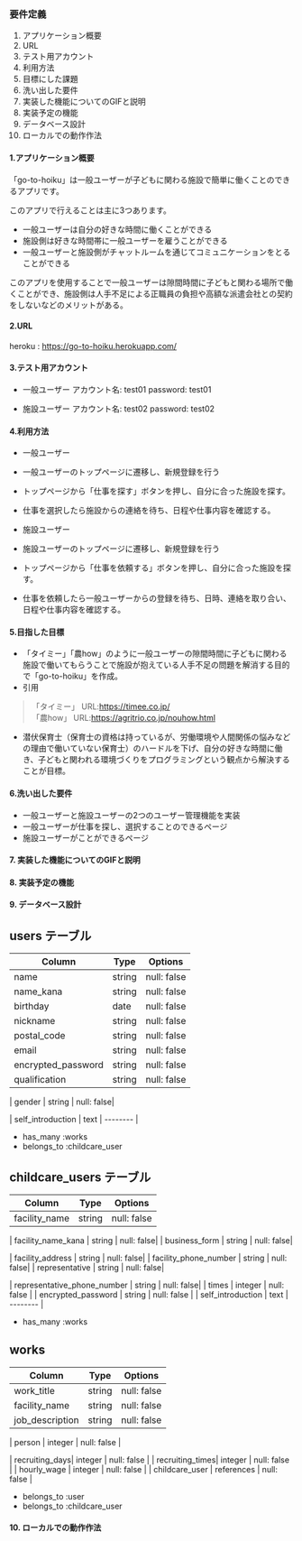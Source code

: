 ### 要件定義
  1. アプリケーション概要 
  2. URL
  3. テスト用アカウント
  4. 利用方法
  5. 目標にした課題
  6. 洗い出した要件
  7. 実装した機能についてのGIFと説明
  8. 実装予定の機能
  9. データベース設計
10. ローカルでの動作作法

#### 1.アプリケーション概要
 「go-to-hoiku」は一般ユーザーが子どもに関わる施設で簡単に働くことのできるアプリです。
 
  このアプリで行えることは主に3つあります。

   -  一般ユーザーは自分の好きな時間に働くことができる
   -  施設側は好きな時間帯に一般ユーザーを雇うことができる
   -  一般ユーザーと施設側がチャットルームを通じてコミュニケーションをとることができる

   このアプリを使用することで一般ユーザーは隙間時間に子どもと関わる場所で働くことができ、施設側は人手不足による正職員の負担や高額な派遣会社との契約をしないなどのメリットがある。

#### 2.URL
  heroku : https://go-to-hoiku.herokuapp.com/  

#### 3.テスト用アカウント
   - 一般ユーザー 
  アカウント名: test01
  password: test01


   - 施設ユーザー 
  アカウント名: test02
  password: test02

#### 4.利用方法
  - 一般ユーザー
   - 一般ユーザーのトップページに遷移し、新規登録を行う 
   - トップページから「仕事を探す」ボタンを押し、自分に合った施設を探す。 
   - 仕事を選択したら施設からの連絡を待ち、日程や仕事内容を確認する。

  - 施設ユーザー
   - 施設ユーザーのトップページに遷移し、新規登録を行う 
   - トップページから「仕事を依頼する」ボタンを押し、自分に合った施設を探す。 
   - 仕事を依頼したら一般ユーザーからの登録を待ち、日時、連絡を取り合い、日程や仕事内容を確認する。

#### 5.目指した目標
  - 「タイミー」「農how」のように一般ユーザーの隙間時間に子どもに関わる施設で働いてもらうことで施設が抱えている人手不足の問題を解消する目的で「go-to-hoiku」を作成。  
  - 引用
  > 「タイミー」 URL:https://timee.co.jp/  
  > 「農how」 URL:https://agritrio.co.jp/nouhow.html


  -  潜伏保育士（保育士の資格は持っているが、労働環境や人間関係の悩みなどの理由で働いていない保育士）のハードルを下げ、自分の好きな時間に働き、子どもと関われる環境づくりをプログラミングという観点から解決することが目標。

#### 6.洗い出した要件
  - 一般ユーザーと施設ユーザーの2つのユーザー管理機能を実装
  - 一般ユーザーが仕事を探し、選択することのできるページ
  - 施設ユーザーがことができるページ

#### 7. 実装した機能についてのGIFと説明

#### 8. 実装予定の機能

#### 9. データベース設計

## users テーブル

| Column | Type | Options |
| ---------- | -------- | -------- |
| name | string | null: false |
| name_kana | string | null: false|
| birthday | date | null: false |
| nickname | string | null: false|
| postal_code | string | null: false |
| email | string | null: false | unique: true |
| encrypted_password | string | null: false |
| qualification | string | null: false |
<!-- 資格を持っているか -->
| gender | string | null: false|
<!-- 男女でできる仕事が違う可能性があるため -->
| self_introduction | text | -------- |
- has_many :works
- belongs_to :childcare_user
## childcare_users テーブル

| Column | Type | Options |
| ---------- | -------- | -------- |
| facility_name| string | null: false |
<!-- 施設名 -->
| facility_name_kana | string | null: false|
| business_form | string | null: false|
<!-- 事業形態 -->
| facility_address | string | null: false|
| facility_phone_number | string | null: false|
| representative | string | null: false|
<!-- 代表者 -->
| representative_phone_number | string | null: false|
| times | integer | null: false |
| encrypted_password | string | null: false |
| self_introduction | text | -------- |
- has_many :works

## works
<!-- 検索機能を追加実装したらいいかも？ -->
| Column | Type | Options |
| ---------- | -------- | -------- |
| work_title | string | null: false|
| facility_name| string | null: false|
| job_description | string | null: false|
<!-- 仕事内容 -->
| person | integer | null: false |
<!-- 募集人数 -->
| recruiting_days| integer | null: false |
| recruiting_times| integer | null: false |
| hourly_wage | integer | null: false |
| childcare_user | references | null: false |

- belongs_to :user
- belongs_to :childcare_user


#### 10. ローカルでの動作作法